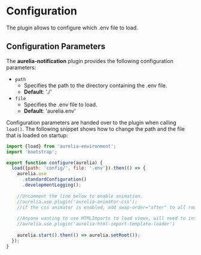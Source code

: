 # Configuration

The plugin allows to configure which .env file to load.

## Configuration Parameters

The **aurelia-notification** plugin provides the following configuration parameters:
- `path`
  - Specifies the path to the directory containing the .env file.
  - **Default**: './'
- `file` 
  - Specifies the .env file to load.
  - **Default**: 'aurelia.env'

Configuration parameters are handed over to the plugin when calling ```load()```.
The following snippet shows how to change the path and the file that is loaded on startup:

```javascript
import {load} from 'aurelia-environment';
import 'bootstrap';

export function configure(aurelia) {
  load({path: 'config/', file: '.env'}).then(() => {
    aurelia.use
      .standardConfiguration()
      .developmentLogging();
  
    //Uncomment the line below to enable animation.
    //aurelia.use.plugin('aurelia-animator-css');
    //if the css animator is enabled, add swap-order="after" to all router-view elements
  
    //Anyone wanting to use HTMLImports to load views, will need to install the following plugin.
    //aurelia.use.plugin('aurelia-html-import-template-loader')
  
    aurelia.start().then(() => aurelia.setRoot());
  });
}

```
